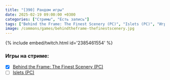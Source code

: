 ```yaml
---
title: "[390] Рандом игры"
date: 2025-02-19 09:00:00 +0300
categories: ["Стримы", "Есть запись"]
tags: ["Behind the Frame: The Finest Scenery (PC)", "Islets (PC)", "Игра пройдена"]
image: /commons/games/behindtheframe-thefinestscenery.jpg
---
```


{% include embed/twitch.html id='2385461554' %}

### Игры на стриме:
+ [x] [Behind the Frame: The Finest Scenery (PC)](/tags/behind-the-frame-the-finest-scenery-pc)
+ [ ] [Islets (PC)](/tags/islets-pc)
